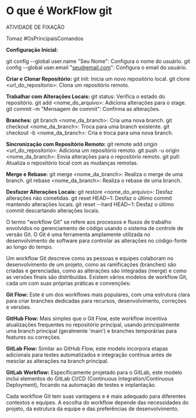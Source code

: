 # O que é WorkFlow git
ATIVIDADE DE FIXAÇÃO

 Tomaz
#OsPrincipaisComandos

**Configuração Inicial:**

git config --global user.name "Seu Nome": Configura o nome do usuário.
git config --global user.email "seu@email.com": Configura o email do usuário.

**Criar e Clonar Repositório:**
git init: Inicia um novo repositório local.
git clone <url_do_repositorio>: Clona um repositório remoto.

**Trabalhar com Alterações Locais:**
git status: Verifica o estado do repositório.
git add <nome_do_arquivo>: Adiciona alterações para o stage.
git commit -m "Mensagem de commit": Confirma as alterações.

**Branches:**
git branch <nome_da_branch>: Cria uma nova branch.
git checkout <nome_da_branch>: Troca para uma branch existente.
git checkout -b <nome_da_branch>: Cria e troca para uma nova branch.

**Sincronização com Repositório Remoto:**
git remote add origin <url_do_repositorio>: Adiciona um repositório remoto.
git push -u origin <nome_da_branch>: Envia alterações para o repositório remoto.
git pull: Atualiza o repositório local com as mudanças remotas.

**Merge e Rebase:**
git merge <nome_da_branch>: Realiza o merge de uma branch.
git rebase <nome_da_branch>: Realiza o rebase de uma branch.

**Desfazer Alterações Locais:**
git restore <nome_do_arquivo>: Desfaz alterações não cometidas.
git reset HEAD~1: Desfaz o último commit mantendo alterações locais.
git reset --hard HEAD~1: Desfaz o último commit descartando alterações locais.

O termo "workflow Git" se refere aos processos e fluxos de trabalho envolvidos no gerenciamento de código usando o sistema de controle de versão Git. O Git é uma ferramenta amplamente utilizada no desenvolvimento de software para controlar as alterações no código-fonte ao longo do tempo.

Um workflow Git descreve como as pessoas e equipes colaboram no desenvolvimento de um projeto, como as ramificações (branches) são criadas e gerenciadas, como as alterações são integradas (merge) e como as versões finais são distribuídas. Existem vários modelos de workflow Git, cada um com suas próprias práticas e convenções:

**Git Flow:** Este é um dos workflows mais populares, com uma estrutura clara para criar branches dedicadas para recursos, desenvolvimento, correções e versões.

**GitHub Flow:** Mais simples que o Git Flow, este workflow incentiva atualizações frequentes no repositório principal, usando principalmente uma branch principal (geralmente 'main') e branches temporárias para features ou correções.

**GitLab Flow:** Similar ao GitHub Flow, este modelo incorpora etapas adicionais para testes automatizados e integração contínua antes de mesclar as alterações na branch principal.

**GitLab Workflow:** Especificamente projetado para o GitLab, este modelo inclui elementos do GitLab CI/CD (Continuous Integration/Continuous Deployment), focando na automação de testes e implantação.

Cada workflow Git tem suas vantagens e é mais adequado para diferentes contextos e equipes. A escolha do workflow depende das necessidades do projeto, da estrutura da equipe e das preferências de desenvolvimento.
